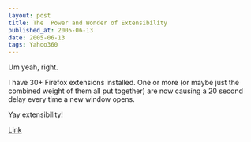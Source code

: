 ```yaml
---
layout: post
title: The  Power and Wonder of Extensibility
published_at: 2005-06-13
date: 2005-06-13
tags: Yahoo360
---
```


Um yeah, right.  

I have 30+ Firefox extensions installed. One or more (or maybe just the combined weight of them all put together) are now causing a 20 second delay every time a new window opens.  

Yay extensibility!  

[Link]()  
